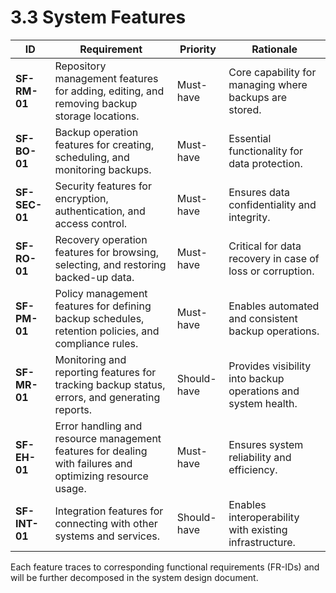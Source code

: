 # 3.3 System Features

| ID            | Requirement                                                                                               | Priority    | Rationale                                                     |
|---------------|-----------------------------------------------------------------------------------------------------------|-------------|---------------------------------------------------------------|
| <a id="sfRm01">**SF-RM-01**</a>  | Repository management features for adding, editing, and removing backup storage locations.                | Must-have   | Core capability for managing where backups are stored.        |
| <a id="sfBo01">**SF-BO-01**</a>  | Backup operation features for creating, scheduling, and monitoring backups.                               | Must-have   | Essential functionality for data protection.                  |
| <a id="sfSec01">**SF-SEC-01**</a> | Security features for encryption, authentication, and access control.                                     | Must-have   | Ensures data confidentiality and integrity.                   |
| <a id="sfRo01">**SF-RO-01**</a>  | Recovery operation features for browsing, selecting, and restoring backed-up data.                        | Must-have   | Critical for data recovery in case of loss or corruption.     |
| <a id="sfPm01">**SF-PM-01**</a>  | Policy management features for defining backup schedules, retention policies, and compliance rules.       | Must-have   | Enables automated and consistent backup operations.           |
| <a id="sfMr01">**SF-MR-01**</a>  | Monitoring and reporting features for tracking backup status, errors, and generating reports.             | Should-have | Provides visibility into backup operations and system health. |
| <a id="sfEh01">**SF-EH-01**</a>  | Error handling and resource management features for dealing with failures and optimizing resource usage.  | Must-have   | Ensures system reliability and efficiency.                    |
| <a id="sfInt01">**SF-INT-01**</a> | Integration features for connecting with other systems and services.                                      | Should-have | Enables interoperability with existing infrastructure.        |

Each feature traces to corresponding functional requirements (FR-IDs) and will be further decomposed in the system design document.
